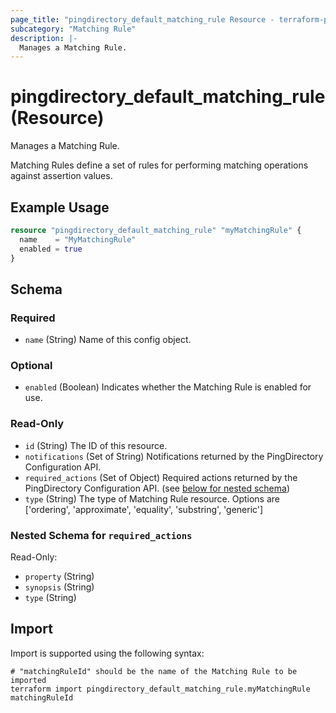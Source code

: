 ```yaml
---
page_title: "pingdirectory_default_matching_rule Resource - terraform-provider-pingdirectory"
subcategory: "Matching Rule"
description: |-
  Manages a Matching Rule.
---
```


# pingdirectory_default_matching_rule (Resource)

Manages a Matching Rule.

Matching Rules define a set of rules for performing matching operations against assertion values.

## Example Usage

```terraform
resource "pingdirectory_default_matching_rule" "myMatchingRule" {
  name    = "MyMatchingRule"
  enabled = true
}
```

<!-- schema generated by tfplugindocs -->
## Schema

### Required

- `name` (String) Name of this config object.

### Optional

- `enabled` (Boolean) Indicates whether the Matching Rule is enabled for use.

### Read-Only

- `id` (String) The ID of this resource.
- `notifications` (Set of String) Notifications returned by the PingDirectory Configuration API.
- `required_actions` (Set of Object) Required actions returned by the PingDirectory Configuration API. (see [below for nested schema](#nestedatt--required_actions))
- `type` (String) The type of Matching Rule resource. Options are ['ordering', 'approximate', 'equality', 'substring', 'generic']

<a id="nestedatt--required_actions"></a>
### Nested Schema for `required_actions`

Read-Only:

- `property` (String)
- `synopsis` (String)
- `type` (String)

## Import

Import is supported using the following syntax:

```shell
# "matchingRuleId" should be the name of the Matching Rule to be imported
terraform import pingdirectory_default_matching_rule.myMatchingRule matchingRuleId
```


